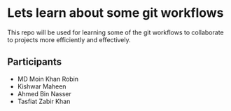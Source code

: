 # Lets learn about some git workflows

This repo will be used for learning some of the git workflows to collaborate to projects more efficiently and effectively.

## Participants

- MD Moin Khan Robin
- Kishwar Maheen
- Ahmed Bin Nasser
- Tasfiat Zabir Khan
